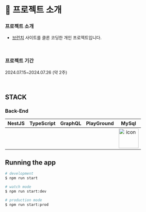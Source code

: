 
# 📌 프로젝트 소개

### 프로젝트 소개
- [브런치](https://brunch.co.kr/) 사이트를 클론 코딩한 개인 프로젝트입니다. 

<br>

### 프로젝트 기간

2024.07.15~2024.07.26 (약 2주)

<br>

## STACK

### Back-End

|NestJS|TypeScript|GraphQL|PlayGround|MySql|
| :--: | :--: | :--: | :--: | :--: |
|||||<img src="https://techstack-generator.vercel.app/mysql-icon.svg" alt="icon" width="65" height="65" />|

## Running the app

```bash
# development
$ npm run start

# watch mode
$ npm run start:dev

# production mode
$ npm run start:prod
```

